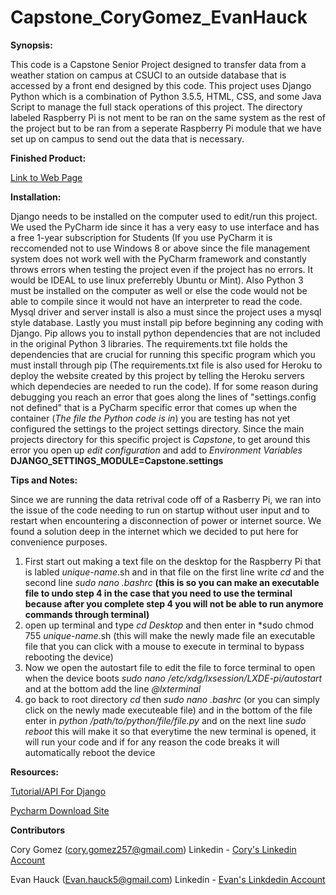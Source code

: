 # Capstone_CoryGomez_EvanHauck
**Synopsis:**

This code is a Capstone Senior Project designed to transfer data from a weather station on campus at CSUCI to an outside database that is accessed by a front end designed by this code. This project uses Django Python which is a combination of Python 3.5.5, HTML, CSS, and some Java Script to manage the full stack operations of this project. The directory labeled Raspberry Pi is not ment to be ran on the same system as the rest of the project but to be ran from a seperate Raspberry Pi module that we have set up on campus to send out the data that is necessary.

**Finished Product:**

[Link to Web Page](http://esrm.herokuapp.com/)

**Installation:**

Django needs to be installed on the computer used to edit/run this project. We used the PyCharm ide since it has a very easy to use interface and has a free 1-year subscription for Students (If you use PyCharm it is reccomended not to use Windows 8 or above since the file management system does not work well with the PyCharm framework and constantly throws errors when testing the project even if the project has no errors. It would be IDEAL to use linux preferrebly Ubuntu or Mint). Also Python 3 must be installed on the computer as well or else the code would not be able to compile since it would not have an interpreter to read the code. Mysql driver and server install is also a must since the project uses a mysql style database. Lastly you must install pip before beginning any coding with Django. Pip allows you to install python dependencies that are not included in the original Python 3 libraries. The requirements.txt file holds the dependencies that are crucial for running this specific program which you must install through pip (The requirements.txt file is also used for Heroku to deploy the website created by this project by telling the Heroku servers which dependecies are needed to run the code). If for some reason during debugging you reach an error that goes along the lines of "settings.config not defined" that is a PyCharm specific error that comes up when the container (*The file the Python code is in*) you are testing has not yet configured the settings to the project settings directory. Since the main projects directory for this specific project is *Capstone*, to get around this error you open up *edit configuration* and add to *Environment Variables* **DJANGO_SETTINGS_MODULE=Capstone.settings**

**Tips and Notes:**

Since we are running the data retrival code off of a Rasberry Pi, we ran into the issue of the code needing to run on startup without user input and to restart when encountering a disconnection of power or internet source. We found a solution deep in the internet which we decided to put here for convenience purposes.
1. First start out making a text file on the desktop for the Raspberry Pi that is labled *unique-name*.sh and in that file on the first line write *cd* and the second line *sudo nano .bashrc* **(this is so you can make an executable file to undo step 4 in the case that you need to use the terminal because after you complete step 4 you will not be able to run anymore commands through terminal)**
2. open up terminal and type *cd Desktop* and then enter in *sudo chmod 755 *unique-name*.sh (this will make the newly made file an executable file that you can click with a mouse to execute in terminal to bypass rebooting the device)
3. Now we open the autostart file to edit the file to force terminal to open when the device boots *sudo nano /etc/xdg/lxsession/LXDE-pi/autostart* and at the bottom add the line *@lxterminal*
4. go back to root directory *cd* then *sudo nano .bashrc* (or you can simply click on the newly made executeable file) and in the bottom of the file enter in *python /path/to/python/file/file.py* and on the next line *sudo reboot* this will make it so that everytime the new terminal is opened, it will run your code and if for any reason the code breaks it will automatically reboot the device

**Resources:**

[Tutorial/API For Django](https://www.djangoproject.com/start/)

[Pycharm Download Site](https://www.jetbrains.com/pycharm/download/)


**Contributors**

Cory Gomez (cory.gomez257@gmail.com) Linkedin - [Cory's Linkedin Account](https://www.linkedin.com/in/cory-gomez-146054117)

Evan Hauck (Evan.hauck5@gmail.com) Linkedin - [Evan's Linkdedin Account](https://www.linkedin.com/in/evan-hauck-30a9b0a9)

